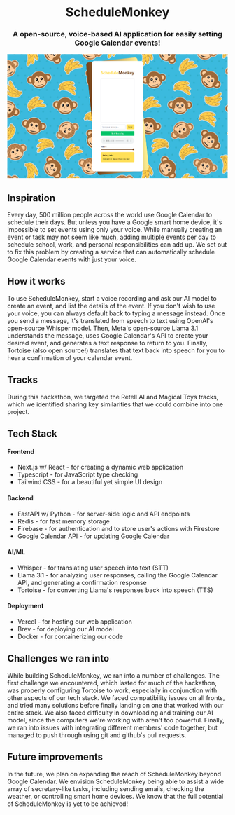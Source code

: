 <h1 align="center">ScheduleMonkey</h1>

<h3 align="center">A open-source, voice-based AI application for easily setting Google Calendar events!</h3>

<img src="./public/website_screenshot.png" />

## Inspiration

Every day, 500 million people across the world use Google Calendar to schedule their days. But unless you have a Google smart home device, it's impossible to set events using only your voice. While manually creating an event or task may not seem like much, adding multiple events per day to schedule school, work, and personal responsibilities can add up. We set out to fix this problem by creating a service that can automatically schedule Google Calendar events with just your voice.

## How it works

To use ScheduleMonkey, start a voice recording and ask our AI model to create an event, and list the details of the event. If you don't wish to use your voice, you can always default back to typing a message instead. Once you send a message, it's translated from speech to text using OpenAI's open-source Whisper model. Then, Meta's open-source Llama 3.1 understands the message, uses Google Calendar's API to create your desired event, and generates a text response to return to you. Finally, Tortoise (also open source!) translates that text back into speech for you to hear a confirmation of your calendar event.

## Tracks

During this hackathon, we targeted the Retell AI and Magical Toys tracks, which we identified sharing key similarities that we could combine into one project.

## Tech Stack

#### Frontend

- Next.js w/ React - for creating a dynamic web application
- Typescript - for JavaScript type checking
- Tailwind CSS - for a beautiful yet simple UI design

#### Backend

- FastAPI w/ Python - for server-side logic and API endpoints
- Redis - for fast memory storage
- Firebase - for authentication and to store user's actions with Firestore
- Google Calendar API - for updating Google Calendar

#### AI/ML

- Whisper - for translating user speech into text (STT)
- Llama 3.1 - for analyzing user responses, calling the Google Calendar API, and generating a confirmation response
- Tortoise - for converting Llama's responses back into speech (TTS)

#### Deployment

- Vercel - for hosting our web application
- Brev - for deploying our AI model
- Docker - for containerizing our code

## Challenges we ran into

While building ScheduleMonkey, we ran into a number of challenges. The first challenge we encountered, which lasted for much of the hackathon, was properly configuring Tortoise to work, especially in conjunction with other aspects of our tech stack. We faced compatibility issues on all fronts, and tried many solutions before finally landing on one that worked with our entire stack. We also faced difficulty in downloading and training our AI model, since the computers we're working with aren't too powerful. Finally, we ran into issues with integrating different members' code together, but managed to push through using git and github's pull requests.

## Future improvements

In the future, we plan on expanding the reach of ScheduleMonkey beyond Google Calendar. We envision ScheduleMonkey being able to assist a wide array of secretary-like tasks, including sending emails, checking the weather, or controlling smart home devices. We know that the full potential of ScheduleMonkey is yet to be achieved!